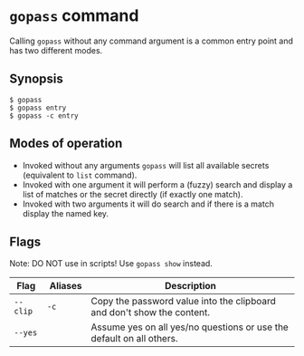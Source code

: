 # `gopass` command

Calling `gopass` without any command argument is a common entry point and
has two different modes.

## Synopsis

```
$ gopass
$ gopass entry
$ gopass -c entry
```

## Modes of operation

* Invoked without any arguments `gopass` will list all available secrets (equivalent to `list` command).
* Invoked with one argument it will perform a (fuzzy) search and display a list of matches or the secret directly (if exactly one match).
* Invoked with two arguments it will do search and if there is a match display the named key.

## Flags

Note: DO NOT use in scripts! Use `gopass show` instead.

Flag | Aliases | Description
---- | ------- | -----------
`--clip` | `-c` | Copy the password value into the clipboard and don't show the content.
`--yes` |  | Assume yes on all yes/no questions or use the default on all others.


